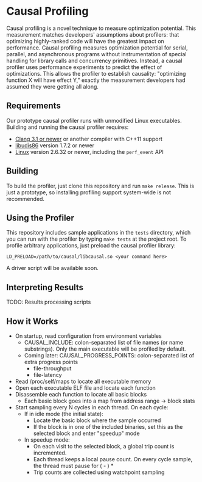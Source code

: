 # Causal Profiling
Causal profiling is a novel technique to measure optimization potential.
This measurement matches developers' assumptions about profilers: that
optimizing highly-ranked code will have the greatest impact on 
performance. Causal profiling measures optimization potential for serial, 
parallel, and asynchronous programs without instrumentation of special 
handling for library calls and concurrency primitives. Instead, a causal
profiler uses performance experiments to predict the effect of
optimizations. This allows the profiler to establish causality: 
"optimizing function X will have effect Y," exactly the measurement 
developers had assumed they were getting all along.

## Requirements
Our prototype causal profiler runs with unmodified Linux executables. Building and running the causal profiler requires:

- [Clang 3.1 or newer](http://clang.llvm.org) or another compiler with C++11 support
- [libudis86](http://udis86.sourceforge.net) version 1.7.2 or newer
- [Linux](http://kernel.org) version 2.6.32 or newer, including the `perf_event` API

## Building
To build the profiler, just clone this repository and run `make release`. This is just a prototype, so installing profiling support system-wide is not recommended.

## Using the Profiler
This repository includes sample applications in the `tests` directory, which you can run with the profiler by typing `make tests` at the project root. To profile arbitrary applications, just preload the causal profiler library:

    LD_PRELOAD=/path/to/causal/libcausal.so <your command here>

A driver script will be available soon.

## Interpreting Results
TODO: Results processing scripts

## How it Works

- On startup, read configuration from environment variables
  - CAUSAL_INCLUDE: colon-separated list of file names (or name substrings). Only the main executable will be profiled by default.
  - Coming later: CAUSAL_PROGRESS_POINTS: colon-separated list of extra progress points
    - file-throughput
    - file-latency
- Read /proc/self/maps to locate all executable memory
- Open each executable ELF file and locate each function
- Disassemble each function to locate all basic blocks
  - Each basic block goes into a map from address range -> block stats
- Start sampling every N cycles in each thread. On each cycle:
  - If in idle mode (the initial state):
    - Locate the basic block where the sample occurred
    - If the block is in one of the included binaries, set this as the selected block and enter "speedup" mode
  - In speedup mode:
    - On each visit to the selected block, a global trip count is incremented.
    - Each thread keeps a local pause count. On every cycle sample, the thread must pause for (<global trip count> - <local pause count>) * <delay size>
    - Trip counts are collected using watchpoint sampling